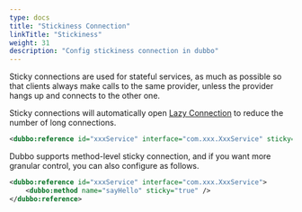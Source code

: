 ```yaml
---
type: docs
title: "Stickiness Connection"
linkTitle: "Stickiness"
weight: 31
description: "Config stickiness connection in dubbo"
---
```


Sticky connections are used for stateful services, as much as possible so that clients always make calls to the same provider, unless the provider hangs up and connects to the other one.

Sticky connections will automatically open [Lazy Connection](../lazy-connect) to reduce the number of long connections.

```xml
<dubbo:reference id="xxxService" interface="com.xxx.XxxService" sticky="true" />
```

Dubbo supports method-level sticky connection, and if you want more granular control, you can also configure as follows.

```xml
<dubbo:reference id="xxxService" interface="com.xxx.XxxService">
    <dubbo:method name="sayHello" sticky="true" />
</dubbo:reference>
```
